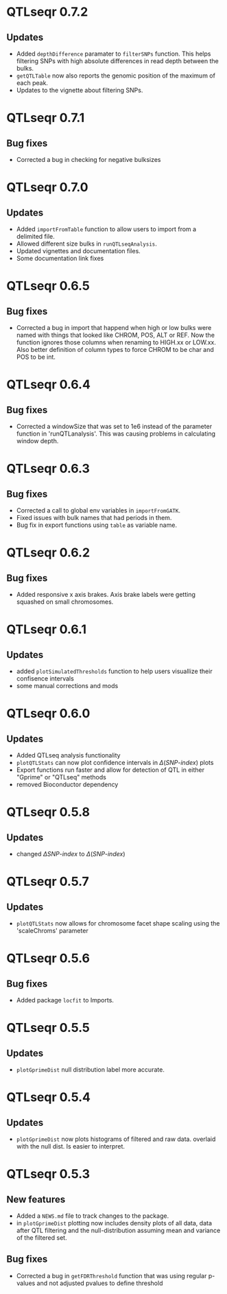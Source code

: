 # QTLseqr 0.7.2
## Updates
* Added `depthDifference` paramater to `filterSNPs` function. This helps filtering SNPs with high absolute differences in read depth between the bulks. 
* `getQTLTable` now also reports the genomic position of the maximum of each peak. 
* Updates to the vignette about filtering SNPs.

# QTLseqr 0.7.1
## Bug fixes
* Corrected a bug in checking for negative bulksizes

# QTLseqr 0.7.0
## Updates
* Added `importFromTable` function to allow users to import from a delimited file.
* Allowed different size bulks in `runQTLseqAnalysis`.
* Updated vignettes and documentation files. 
* Some documentation link fixes

# QTLseqr 0.6.5
## Bug fixes
* Corrected a bug in import that happend when high or low bulks were named with things that looked like CHROM, POS, ALT or REF. Now the function ignores those columns when renaming to HIGH.xx or LOW.xx. Also better definition of column types to force CHROM to be char and POS to be int.

# QTLseqr 0.6.4
## Bug fixes
* Corrected a windowSize that was set to 1e6 instead of the parameter function in 'runQTLanalysis'. This was causing problems in calculating window depth.

# QTLseqr 0.6.3
## Bug fixes
* Corrected a call to global env variables in `importFromGATK`.
* Fixed issues with bulk names that had periods in them.
* Bug fix in export functions using `table` as variable name.

# QTLseqr 0.6.2
## Bug fixes
* Added responsive x axis brakes. Axis brake labels were getting squashed on small chromosomes.

# QTLseqr 0.6.1
## Updates
* added `plotSimulatedThresholds` function to help users visuallize their confisence intervals
* some manual corrections and mods

# QTLseqr 0.6.0
## Updates
* Added QTLseq analysis functionality
* `plotQTLStats` can now plot confidence intervals in $\Delta (SNP\text{-}index)$ plots
* Export functions run faster and allow for detection of QTL in either "Gprime" or "QTLseq" methods
* removed Bioconductor dependency

# QTLseqr 0.5.8
## Updates
* changed $\Delta SNP\text{-}index$ to $\Delta (SNP\text{-}index)$

# QTLseqr 0.5.7
## Updates
* `plotQTLStats` now allows for chromosome facet shape scaling using the 'scaleChroms' parameter

# QTLseqr 0.5.6
## Bug fixes
* Added package `locfit` to Imports. 

# QTLseqr 0.5.5
## Updates
* `plotGprimeDist` null distribution label more accurate.

# QTLseqr 0.5.4

## Updates
* `plotGprimeDist` now plots histograms of filtered and raw data. overlaid with the null dist. Is easier to interpret. 

# QTLseqr 0.5.3

## New features

* Added a `NEWS.md` file to track changes to the package.
* in `plotGprimeDist` plotting now includes density plots of all data, data after QTL filtering and the null-distribution assuming mean and variance of the filtered set.

## Bug fixes
* Corrected a bug in `getFDRThreshold` function that was using regular p-values and not adjusted pvalues to define threshold
